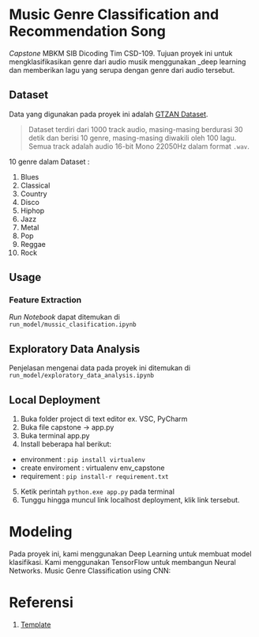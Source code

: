 # **Music Genre Classification and Recommendation Song**
_Capstone_ MBKM SIB Dicoding Tim CSD-109. Tujuan proyek ini untuk mengklasifikasikan genre dari audio musik menggunakan _deep learning dan memberikan lagu yang serupa dengan genre dari audio tersebut.

## **Dataset**
Data yang digunakan pada proyek ini adalah [GTZAN Dataset](https://www.kaggle.com/andradaolteanu/gtzan-dataset-music-genre-classification).
> Dataset terdiri dari 1000 track audio,  masing-masing berdurasi 30 detik dan berisi 10 genre, masing-masing diwakili oleh 100 lagu. Semua track adalah audio 16-bit Mono 22050Hz dalam format `.wav`.

10 genre dalam Dataset : 
1. Blues
2. Classical
3. Country
4. Disco
5. Hiphop
6. Jazz
7. Metal
8. Pop
9. Reggae
10. Rock

## **Usage**
### **Feature Extraction**
_Run Notebook_ dapat ditemukan di<br>
`run_model/mussic_clasification.ipynb`

## **Exploratory Data Analysis**
Penjelasan mengenai data pada proyek ini ditemukan di<br>
`run_model/exploratory_data_analysis.ipynb`

## **Local Deployment**
1. Buka folder project di text editor ex. VSC, PyCharm
2. Buka file capstone -> app.py
3. Buka terminal app.py
4. Install beberapa hal berikut:
- environment : `pip install virtualenv`
- create enviroment : virtualenv env_capstone
- requirement : `pip install-r requirement.txt`
5. Ketik perintah `python.exe app.py` pada terminal
6. Tunggu hingga muncul link localhost deployment, klik link tersebut.

# **Modeling**
Pada proyek ini, kami menggunakan Deep Learning untuk membuat model klasifikasi. Kami menggunakan TensorFlow untuk membangun Neural Networks.
Music Genre Classification using CNN:
<!-- 1. Extract MFCC features
Since librosa provided buildt-in function for extracting MFCCs. The work is only to try the parameters that works for the project. In this project, the params are:
signal: the audio load from dataset
sample_rate: 22050 (default)
n_mfcc: 13 (default was 20)
n_ftt: 2048 (default)
hop_length: 512 (default)
The extracted MFCCs are then labeled and dumped into data.json for the ease of using.

2. Create the neural network
With the help of tensorflow.keras, the network is built as:
3 convolutional layers:
Conv2D: 2D convolutional layer
Maxpooling2D: help extracts the sharpest features
BatchNormalization(): speed up training and more reliable model
Dense layer:
Flatten(): convert from 2D to 1D layer
Dropout(): improve network robustness (network can rely too much on specific neuron)
Output layer

3. Prepare the data
Split the data into:
train set: 80% of the dataset
test set: 20% of the dataset

4. Train the data with CNN model
The model is compiled with:
optimizer: Adam optimizer (stochastic gradient descent method)
learning_rate: 0.0001 (tried to avoid overfitting)
loss: categorical_crossentropy (as classes is mutually exclusive and samples can have soft probabilities labels)
metrics: accuracy (as we use accuracy to evaluate the performance of the model)

5. Evaluate the model
The model is evaluated by train/test accuracy and train/test loss. The figure is plotted to illustrate whether the model is suffering from overfitting or underfitting. -->

# **Referensi**
1. [Template](https://startbootstrap.com/theme/grayscale)
